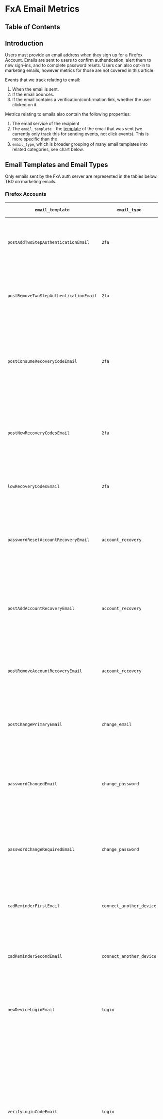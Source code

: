 # FxA Email Metrics

## Table of Contents

<!-- toc -->

## Introduction

Users must provide an email address when they sign up for a Firefox Account. Emails are sent to users to confirm authentication, alert them to new sign-ins, and to complete password resets. Users can also opt-in to marketing emails, however metrics for those are not covered in this article.

Events that we track relating to email:

1. When the email is sent.
2. If the email bounces.
3. If the email contains a verification/confirmation link, whether the user clicked on it.

Metrics relating to emails also contain the following properties:

1. The email service of the recipient
2. The `email_template` - the [template](https://github.com/mozilla/fxa/tree/main/packages/fxa-auth-server/lib/senders/emails/templates) of the email that was sent (we currently only track this for sending events, not click events). This is more specific than the
3. `email_type`, which is broader grouping of many email templates into related categories, see chart below.

## Email Templates and Email Types

Only emails sent by the FxA auth server are represented in the tables below. TBD on marketing emails.

### Firefox Accounts

| `email_template`                       | `email_type`             | Description & Notes                                                                                                                                                                                                                                                        |
| -------------------------------------- | -------------------------| -------------------------------------------------------------------------------------------------------------------------------------------------------------------------------------------------------------------------------------------------------------------------- |
| `postAddTwoStepAuthenticationEmail`    | `2fa`                    | Sent to users after they successfully add 2 factor authentication to their account (TOTP)                                                                                                                                                                                  |
| `postRemoveTwoStepAuthenticationEmail` | `2fa`                    | Sent to users after they successfully REMOVE 2 factor authentication from their account (TOTP)                                                                                                                                                                             |
| `postConsumeRecoveryCodeEmail`         | `2fa`                    | Sent to users after they successfully use a recovery code to login to their account after not being able to use their second factor.                                                                                                                                       |
| `postNewRecoveryCodesEmail`            | `2fa`                    | Sent to users after they successfully generate a new set of 2FA recovery codes (replacing their old ones, if they existed).                                                                                                                                                |
| `lowRecoveryCodesEmail`                | `2fa`                    | Send when a user has 2 or fewer recovery codes remaining.                                                                                                                                                                                                                  |
| `passwordResetAccountRecoveryEmail`    | `account_recovery`       | After a user resets their password using a recovery key, they receive this email telling them to generate a new recovery key.                                                                                                                                              |
| `postAddAccountRecoveryEmail`          | `account_recovery`       | Sent to users after they successfully add account recovery capabilities to their account (i.e. after generating recovery codes).                                                                                                                                           |
| `postRemoveAccountRecoveryEmail`       | `account_recovery`       | Sent to users after they successfully REMOVE account recovery capabilities from their account.                                                                                                                                                                             |
| `postChangePrimaryEmail`               | `change_email`           | Sent to users after they successfully change their primary email address (is sent to their new email).                                                                                                                                                                     |
| `passwordChangedEmail`                 | `change_password`        | Sent to users after they change their password via FxA settings (NOT during password reset; they must be logged in to do this).                                                                                                                                            |
| `passwordChangeRequiredEmail`          | `change_password`        | Sent when an account's devices are disconnected and a password change is required due to suspicious activity.                                                                                                                                                              |
| `cadReminderFirstEmail`                | `connect_another_device` | Sent 8 hours after a user clicks "send me a reminder" on the connect another device page.                                                                                                                                                                                  |
| `cadReminderSecondEmail`               | `connect_another_device` | Sent 72 hours after a user clicks "send me a reminder" on the connect another device page.                                                                                                                                                                                 |
| `newDeviceLoginEmail`                  | `login`                  | Sent to existing accounts after they have logged into a device that FxA has not previously recognized.                                                                                                                                                                     |
| `verifyLoginCodeEmail`                 | `login`                  | Sent to existing accounts when they try to login to sync, containing a code (rather than a link) the user must enter into the login form. Note that currently the use of confirmation codes is limited to some login contexts only - they are never used for registration. |
| `verifyLoginEmail`                     | `login`                  | Sent to existing accounts when they try to login to sync. User must click the verification link before the logged-in device can begin syncing.                                                                                                                             |
| `postAddLinkedAccountEmail`            | `login`                  | Sent after a Firefox account is linked to a 3rd party account (e.g. an Apple account)                                                                                                                                                                                       |
| `postVerifyEmail`                      | `registration`           | Sent after users confirm their email. Contains instructions for how to connect another device to sync.                                                                                                                                                                     |
| `verifyEmail`                          | `registration`           | Sent to users setting up a new NON-sync account. Contains a verification link (user must click it for their account to become functional).                                                                                                                                 |
| `verificationReminderFirstEmail`       | `registration`           | If a users does not verify their account within 24 hours, they receive this email with an additional verification link.                                                                                                                                                    |
| `verificationReminderSecondEmail`      | `registration`           | If a users does not verify their account within 5 days, they receive this email with an additional verification link.                                                                                                                                                      |
| `verifyShortCodeEmail`                 | `registration`           | Sent to users to verify their account via code after signing up.                                                                                                                                                                                                           |
| `passwordResetEmail`                   | `reset_password`         | Sent to users after they reset their password (without using a recovery key).                                                                                                                                                                                              |
| `recoveryEmail`                        | `reset_password`         | After a user opts to reset their password (during login, because they clicked "forgot password"), they receive this email with a link to reset their password (without using a recovery key).                                                                              |
| `postVerifySecondaryEmail`             | `secondary_email`        | Sent to users after they successfully verified a secondary email address (sent to the secondary email address).                                                                                                                                                            |
| `postRemoveSecondaryEmail`             | `secondary_email`        | Sent to users after they successfully remove a secondary email address (sent to the secondary email address).                                                                                                                                                              |
| `verifySecondaryCodeEmail`             | `secondary_email`        | Sent to verify the addition of a secondary email via code.                                                                                                                                                                                                                 |
| `unblockCodeEmail`                     | `unblock`                | Sent to verify or unblock an account via code that has reached the login attempt rate limit.                                                                                                                                                                               |
| `verifyPrimaryEmail`                   | `verify`                 | Sent to users with an unverified primary email, meaning an unverified account, when they attempt an action requiring a verified account.                                                                                                                                   |


### Subscription Platform

The `email_type` is [still being determined](https://github.com/mozilla/fxa/issues/12098) for Subscription Platform emails.

| `email_template`                         | `email_type`             | Description & Notes                                                                                                                                                                                                                                                        |
| ---------------------------------------- | -------------------------| -------------------------------------------------------------------------------------------------------------------------------------------------------------------------------------------------------------------------------------------------------------------------- |
| `downloadSubscription`                   |                          | Sent to users after they successfully add a subscription
| `subscriptionAccountDeletion`            |                          | Sent when a user with an active subscription deletes their Firefox account
| `subscriptionAccountFinishSetup`         |                          | Sent to a user after they purchased the product through the password-less flow without an existing Firefox account
| `subscriptionAccountReminderFirst`       |                          | Sent to a user to remind them to finish setting up a Firefox account after they signed up through the password-less flow without an existing account
| `subscriptionAccountReminderSecond`      |                          | Sent as a final reminder to a user to remind them to finish setting up a Firefox account as they signed up through the password-less flow without an existing account
| `subscriptionCancellation`               |                          | Sent when a user cancels their subscription
| `subscriptionDowngrade`                  |                          | Sent when a user downgrades their subscription
| `subscriptionFailedPaymentsCancellation` |                          | Sent when failed payments result in cancellation of user subscription
| `subscriptionFirstInvoice`               |                          | Sent to inform a user that their first payment is currently being processed
| `subscriptionFirstInvoiceDiscount`       |                          | Sent to inform a user that their first payment, with a discount coupon, is currently being processed
| `subscriptionPaymentExpired`             |                          | Sent whenever a user has a single subscription and their card will expire at the end of the month, triggered by a Stripe webhook
| `subscriptionPaymentFailed`              |                          | Sent when there is a problem with the latest payment
| `subscriptionPaymentProviderCancelled`   |                          | Sent when a problem is detected with the payment method
| `subscriptionReactivation`               |                          | Sent when a user reactivates their subscription
| `subscriptionRenewalReminder`            |                          | Sent to remind a user of an upcoming automatic subscription renewal X days out from charge (X being what is set in the Stripe dashboard)
| `subscriptionSubsequentInvoice`          |                          | Sent when the latest subscription payment is received
| `subscriptionSubsequentInvoiceDiscount`  |                          | Sent when the latest subscription payment is received (coupon)
| `subscriptionUpgrade`                    |                          | Sent when a user upgrades their subscription
| `subscriptionsPaymentExpired`            |                          | Sent whenever a user has multiple subscriptions and their card will expire at the end of the month
| `subscriptionsPaymentProviderCancelled`  |                          | Sent when a user has multiple subscriptions and a problem has been detected with payment method

